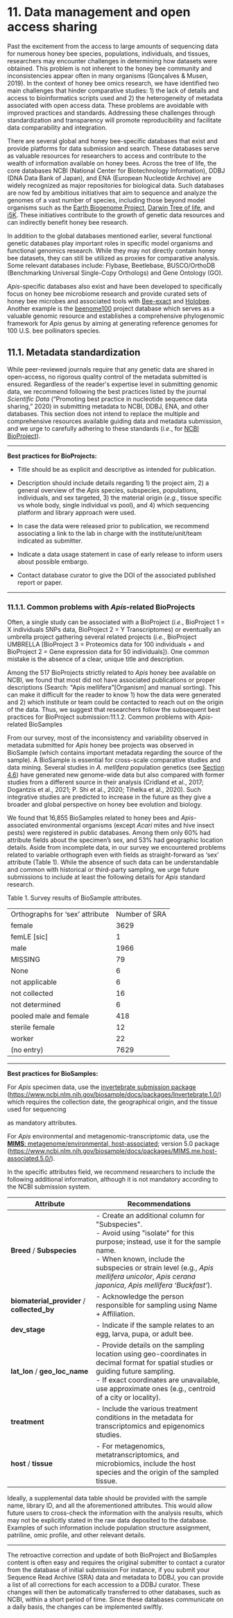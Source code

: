 # 11. Data management and open access sharing

Past the excitement from the access to large amounts of sequencing data for numerous honey bee species, populations, individuals, and tissues, researchers may encounter challenges in determining how datasets were obtained. This problem is not inherent to the honey bee community and inconsistencies appear often in many organisms (Gonçalves & Musen, 2019). In the context of honey bee omics research, we have identified two main challenges that hinder comparative studies: 1) the lack of details and access to bioinformatics scripts used and 2) the heterogeneity of metadata associated with open access data. These problems are avoidable with improved practices and standards. Addressing these challenges through standardization and transparency will promote reproducibility and facilitate data comparability and integration.

There are several global and honey bee-specific databases that exist and provide platforms for data submission and search. These databases serve as valuable resources for researchers to access and contribute to the wealth of information available on honey bees. Across the tree of life, the core databases NCBI (National Center for Biotechnology Information), DDBJ (DNA Data Bank of Japan), and ENA (European Nucleotide Archive) are widely recognized as major repositories for biological data. Such databases are now fed by ambitious initiatives that aim to sequence and analyze the genomes of a vast number of species, including those beyond model organisms such as the [Earth Biogenome Project](https://www.earthbiogenome.org/), [Darwin Tree of life](https://www.darwintreeoflife.org/), and [i5K](https://i5k.nal.usda.gov/). These initiatives contribute to the growth of genetic data resources and can indirectly benefit honey bee research.

In addition to the global databases mentioned earlier, several functional genetic databases play important roles in specific model organisms and functional genomics research. While they may not directly contain honey bee datasets, they can still be utilized as proxies for comparative analysis. Some relevant databases include: Flybase, Beetlebase, BUSCO/OrthoDB (Benchmarking Universal Single-Copy Orthologs) and Gene Ontology (GO).

*Apis*-specific databases also exist and have been developed to specifically focus on honey bee microbiome research and provide curated sets of honey bee microbes and associated tools with [Bee-exact](https://github.com/bdaisley/BEExact) and [Holobee](https://data.nal.usda.gov/dataset/holobee-database-v20161). Another example is the [beenome100](http://www.beenome100.org/) project database which serves as a valuable genomic resource and establishes a comprehensive phylogenomic framework for *Apis* genus by aiming at generating reference genomes for 100 U.S. bee pollinators species.

## 11.1. Metadata standardization

While peer-reviewed journals require that any genetic data are shared in open-access, no rigorous quality control of the metadata submitted is ensured. Regardless of the reader's expertise level in submitting genomic data, we recommend following the best practices listed by the journal *Scientific Data* (“Promoting best practice in nucleotide sequence data sharing,” 2020) in submitting metadata to NCBI, DDBJ, ENA, and other databases. This section does not intend to replace the multiple and comprehensive resources available guiding data and metadata submission, and we urge to carefully adhering to these standards (*i.e*., for [NCBI BioProject](https://www.ncbi.nlm.nih.gov/books/NBK54015/?report=reader)).

------------------------------------------------------------------------

**Best practices for BioProjects:**

-   Title should be as explicit and descriptive as intended for publication.

-   Description should include details regarding 1) the project aim, 2) a general overview of the *Apis* species, subspecies, populations, individuals, and sex targeted, 3) the material origin (*e.g.*, tissue specific vs whole body, single individual vs pool), and 4) which sequencing platform and library approach were used.

-   In case the data were released prior to publication, we recommend associating a link to the lab in charge with the institute/unit/team indicated as submitter.

-   Indicate a data usage statement in case of early release to inform users about possible embargo.

-   Contact database curator to give the DOI of the associated published report or paper.

------------------------------------------------------------------------

### 11.1.1. Common problems with *Apis*-related BioProjects

Often, a single study can be associated with a BioProject (*i.e.*, BioProject 1 = X individuals SNPs data, BioProject 2 = Y Transcriptomes) or eventually an umbrella project gathering several related projects (*i.e.*, BioProject UMBRELLA [BioProject 3 = Proteomics data for 100 individuals + and BioProject 2 = Gene expression data for 50 individuals]). One common mistake is the absence of a clear, unique title and description.

Among the 517 BioProjects strictly related to *Apis* honey bee available on NCBI, we found that most did not have associated publications or proper descriptions (Search: "Apis mellifera"[Organism] and manual sorting). This can make it difficult for the reader to know 1) how the data were generated and 2) which institute or team could be contacted to reach out on the origin of the data. Thus, we suggest that researchers follow the subsequent best practices for BioProject submission:11.1.2. Common problems with *Apis*-related BioSamples

From our survey, most of the inconsistency and variability observed in metadata submitted for *Apis* honey bee projects was observed in BioSample (which contains important metadata regarding the source of the sample). A BioSample is essential for cross-scale comparative studies and data mining. Several studies in *A. mellifera* population genetics (see [Section 4.6](https://youneedawiki.com/app/page/1fxIeldyfxt7QFifxFVInw70CVtIGjBVYCzmer3VOPvY?p=1rc183pyLOH9HstkT14kQP-SXKx-dffa2)) have generated new genome-wide data but also compared with former studies from a different source in their analysis (Cridland et al., 2017; Dogantzis et al., 2021; P. Shi et al., 2020; Tihelka et al., 2020). Such integrative studies are predicted to increase in the future as they give a broader and global perspective on honey bee evolution and biology.

We found that 16,855 BioSamples related to honey bees and *Apis*-associated environmental organisms (except *Acari* mites and hive insect pests) were registered in public databases. Among them only 60% had attribute fields about the specimen’s sex, and 53% had geographic location details. Aside from incomplete data, in our survey we encountered problems related to variable orthograph even with fields as straight-forward as ‘sex’ attribute (Table 1). While the absence of such data can be understandable and common with historical or third-party sampling, we urge future submissions to include at least the following details for *Apis* standard research.

Table 1. Survey results of BioSample attributes. 

|                                 |               |
|---------------------------------|---------------|
| Orthographs for ‘sex’ attribute | Number of SRA |
| female                          | 3629          |
| femLE [sic]                     | 1             |
| male                            | 1966          |
| MISSING                         | 79            |
| None                            | 6             |
| not applicable                  | 6             |
| not collected                   | 16            |
| not determined                  | 6             |
| pooled male and female          | 418           |
| sterile female                  | 12            |
| worker                          | 22            |
| (no entry)                      | 7629          |

------------------------------------------------------------------------

**Best practices for BioSamples:**

For *Apis* specimen data, use the [invertebrate submission package](http://www.ncbi.nlm.nih.gov/biosample/docs/packages/Invertebrate.1.0/) (<https://www.ncbi.nlm.nih.gov/biosample/docs/packages/Invertebrate.1.0/>) which requires the collection date, the geographical origin, and the tissue used for sequencing

as mandatory attributes.

For *Apis* environmental and metagenomic-transcriptomic data, use the [**MIMS**: metagenome/environmental, host-associated](http://www.ncbi.nlm.nih.gov/biosample/docs/packages/MIMS.me.host-associated.5.0/); version 5.0 package (<https://www.ncbi.nlm.nih.gov/biosample/docs/packages/MIMS.me.host-associated.5.0/>).

In the specific attributes field, we recommend researchers to include the following additional information, although it is not mandatory according to the NCBI submission system.

| **Attribute**                               | **Recommendations**                                                                                                                                                                                                                                                                    |
|--------------|----------------------------------------------------------|
| **Breed** / **Subspecies**                  | \- Create an additional column for "Subspecies". <br> - Avoid using "isolate" for this purpose; instead, use it for the sample name. <br> - When known, include the subspecies or strain level (e.g., *Apis mellifera unicolor*, *Apis cerana japonica*, *Apis mellifera ‘Buckfast’*). |
| **biomaterial_provider** / **collected_by** | \- Acknowledge the person responsible for sampling using Name + Affiliation.                                                                                                                                                                                                           |
| **dev_stage**                               | \- Indicate if the sample relates to an egg, larva, pupa, or adult bee.                                                                                                                                                                                                                |
| **lat_lon** / **geo_loc_name**              | \- Provide details on the sampling location using geo-coordinates in decimal format for spatial studies or guiding future sampling. <br> - If exact coordinates are unavailable, use approximate ones (e.g., centroid of a city or locality).                                          |
| **treatment**                               | \- Include the various treatment conditions in the metadata for transcriptomics and epigenomics studies.                                                                                                                                                                               |
| **host** / **tissue**                       | \- For metagenomics, metatranscriptomics, and microbiomics, include the host species and the origin of the sampled tissue.                                                                                                                                                             |

Ideally, a supplemental data table should be provided with the sample name, library ID, and all the aforementioned attributes. This would allow future users to cross-check the information with the analysis results, which may not be explicitly stated in the raw data deposited to the database. Examples of such information include population structure assignment, patriline, omic profile, and other relevant details.

------------------------------------------------------------------------

The retroactive correction and update of both BioProject and BioSamples content is often easy and requires the original submitter to contact a curator from the database of initial submission For instance, if you submit your Sequence Read Archive (SRA) data and metadata to DDBJ, you can provide a list of all corrections for each accession to a DDBJ curator. These changes will then be automatically transferred to other databases, such as NCBI, within a short period of time. Since these databases communicate on a daily basis, the changes can be implemented swiftly.
